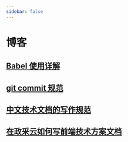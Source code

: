```yaml
---
sidebar: false
---
```


# 博客

## [Babel 使用详解](./babel)

## [git commit 规范](./commitlint)

## [中文技术文档的写作规范](https://github.com/ruanyf/document-style-guide)

## [在政采云如何写前端技术方案文档](https://www.zoo.team/article/web-docsify)
